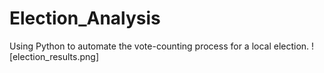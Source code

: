 # Election_Analysis
Using Python to automate the vote-counting process for a local election.
![election_results.png]
